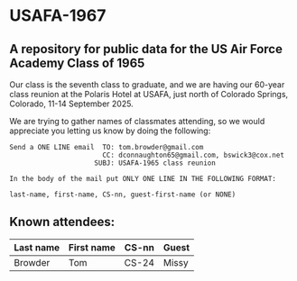 USAFA-1967
==========

A repository for public data for the US Air Force Academy Class of 1965
-----------------------------------------------------------------------

Our class is the seventh class to graduate, and we are having our 60-year class reunion at the Polaris Hotel at USAFA, just north of Colorado Springs, Colorado, 11-14 September 2025.

We are trying to gather names of classmates attending, so we would appreciate you letting us know by doing the following:

    Send a ONE LINE email  TO: tom.browder@gmail.com
                           CC: dconnaughton65@gmail.com, bswick3@cox.net
                         SUBJ: USAFA-1965 class reunion

    In the body of the mail put ONLY ONE LINE IN THE FOLLOWING FORMAT:

    last-name, first-name, CS-nn, guest-first-name (or NONE)

Known attendees:
----------------

<table class="pod-table">
<thead><tr>
<th>Last name</th> <th>First name</th> <th>CS-nn</th> <th>Guest</th>
</tr></thead>
<tbody>
<tr> <td>Browder</td> <td>Tom</td> <td>CS-24</td> <td>Missy</td> </tr>
</tbody>
</table>

